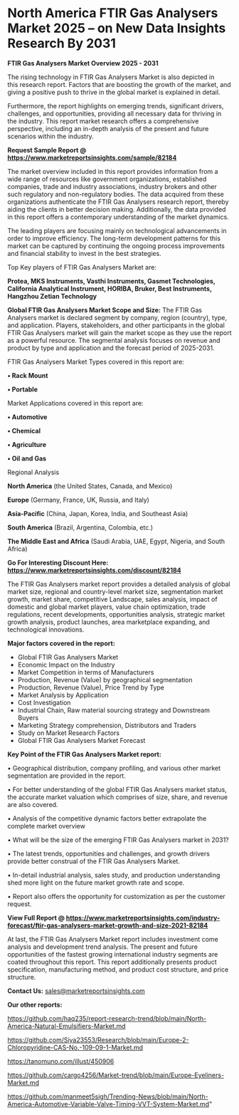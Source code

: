 # North America FTIR Gas Analysers Market 2025 – on New Data Insights Research By 2031

<Strong> FTIR Gas Analysers Market Overview 2025 - 2031</strong>

The rising technology in FTIR Gas Analysers Market is also depicted in this research report. Factors that are boosting the growth of the market, and giving a positive push to thrive in the global market is explained in detail.

Furthermore, the report highlights on emerging trends, significant drivers, challenges, and opportunities, providing all necessary data for thriving in the industry. This report market research offers a comprehensive perspective, including an in-depth analysis of the present and future scenarios within the industry.

<strong>Request Sample Report @ <a href=https://www.marketreportsinsights.com/sample/82184>https://www.marketreportsinsights.com/sample/82184</a></strong>

The market overview included in this report provides information from a wide range of resources like government organizations, established companies, trade and industry associations, industry brokers and other such regulatory and non-regulatory bodies. The data acquired from these organizations authenticate the FTIR Gas Analysers research report, thereby aiding the clients in better decision making. Additionally, the data provided in this report offers a contemporary understanding of the market dynamics.

The leading players are focusing mainly on technological advancements in order to improve efficiency. The long-term development patterns for this market can be captured by continuing the ongoing process improvements and financial stability to invest in the best strategies.

Top Key players of FTIR Gas Analysers Market are:

<strong>Protea, MKS Instruments, Vasthi Instruments, Gasmet Technologies, California Analytical Instrument, HORIBA, Bruker, Best Instruments, Hangzhou Zetian Technology</strong>

<strong><b>Global FTIR Gas Analysers Market Scope and Size:</b></strong>
The FTIR Gas Analysers market is declared segment by company, region (country), type, and application. Players, stakeholders, and other participants in the global FTIR Gas Analysers market will gain the market scope as they use the report as a powerful resource. The segmental analysis focuses on revenue and product by type and application and the forecast period of 2025-2031.

FTIR Gas Analysers Market Types covered in this report are:

<strong>• Rack Mount

• Portable</strong>

Market Applications covered in this report are:

<strong>• Automotive

• Chemical

• Agriculture

• Oil and Gas</strong> 

Regional Analysis

<strong>North America</strong> (the United States, Canada, and Mexico)

<strong>Europe</strong> (Germany, France, UK, Russia, and Italy)

<strong>Asia-Pacific</strong> (China, Japan, Korea, India, and Southeast Asia)

<strong>South America</strong> (Brazil, Argentina, Colombia, etc.)

<strong>The Middle East and Africa</strong> (Saudi Arabia, UAE, Egypt, Nigeria, and South Africa)

<strong>Go For Interesting Discount Here: <a href=https://www.marketreportsinsights.com/discount/82184>https://www.marketreportsinsights.com/discount/82184</a></strong>

The FTIR Gas Analysers market report provides a detailed analysis of global market size, regional and country-level market size, segmentation market growth, market share, competitive Landscape, sales analysis, impact of domestic and global market players, value chain optimization, trade regulations, recent developments, opportunities analysis, strategic market growth analysis, product launches, area marketplace expanding, and technological innovations.

<strong><b>Major factors covered in the report:</b></strong>
<ul>
  <li>Global FTIR Gas Analysers Market </li>
  <li>Economic Impact on the Industry</li>
  <li>Market Competition in terms of Manufacturers</li>
  <li>Production, Revenue (Value) by geographical segmentation</li>
  <li>Production, Revenue (Value), Price Trend by Type</li>
  <li>Market Analysis by Application</li>
  <li>Cost Investigation</li>
  <li>Industrial Chain, Raw material sourcing strategy and Downstream Buyers</li>
  <li>Marketing Strategy comprehension, Distributors and Traders</li>
  <li>Study on Market Research Factors</li>
  <li>Global FTIR Gas Analysers Market Forecast</li>
</ul>

<strong><b>Key Point of the FTIR Gas Analysers Market report:</b></strong>

• Geographical distribution, company profiling, and various other market segmentation are provided in the report.

• For better understanding of the global FTIR Gas Analysers market status, the accurate market valuation which comprises of size, share, and revenue are also covered.

• Analysis of the competitive dynamic factors better extrapolate the complete market overview

• What will be the size of the emerging FTIR Gas Analysers market in 2031?

• The latest trends, opportunities and challenges, and growth drivers provide better construal of the FTIR Gas Analysers Market.

• In-detail industrial analysis, sales study, and production understanding shed more light on the future market growth rate and scope.

• Report also offers the opportunity for customization as per the customer request.

<strong><b>View Full Report @ <a href=https://www.marketreportsinsights.com/industry-forecast/ftir-gas-analysers-market-growth-and-size-2021-82184>https://www.marketreportsinsights.com/industry-forecast/ftir-gas-analysers-market-growth-and-size-2021-82184</a></b></strong>


At last, the FTIR Gas Analysers Market report includes investment come analysis and development trend analysis. The present and future opportunities of the fastest growing international industry segments are coated throughout this report. This report additionally presents product specification, manufacturing method, and product cost structure, and price structure.

<strong>Contact Us:</strong>
sales@marketreportsinsights.com

<strong>Our other reports:</strong>

<a href=https://github.com/haq235/report-research-trend/blob/main/North-America-Natural-Emulsifiers-Market.md>https://github.com/haq235/report-research-trend/blob/main/North-America-Natural-Emulsifiers-Market.md</a>

<a href=https://github.com/Siya23553/Research/blob/main/Europe-2-Chloropyridine-CAS-No.-109-09-1-Market.md>https://github.com/Siya23553/Research/blob/main/Europe-2-Chloropyridine-CAS-No.-109-09-1-Market.md</a>

<a href=https://tanomuno.com/illust/450906>https://tanomuno.com/illust/450906</a>

<a href=https://github.com/cargo4256/Market-trend/blob/main/Europe-Eyeliners-Market.md>https://github.com/cargo4256/Market-trend/blob/main/Europe-Eyeliners-Market.md</a>

<a href=https://github.com/manmeet5sigh/Trending-News/blob/main/North-America-Automotive-Variable-Valve-Timing-VVT-System-Market.md>https://github.com/manmeet5sigh/Trending-News/blob/main/North-America-Automotive-Variable-Valve-Timing-VVT-System-Market.md</a>"
